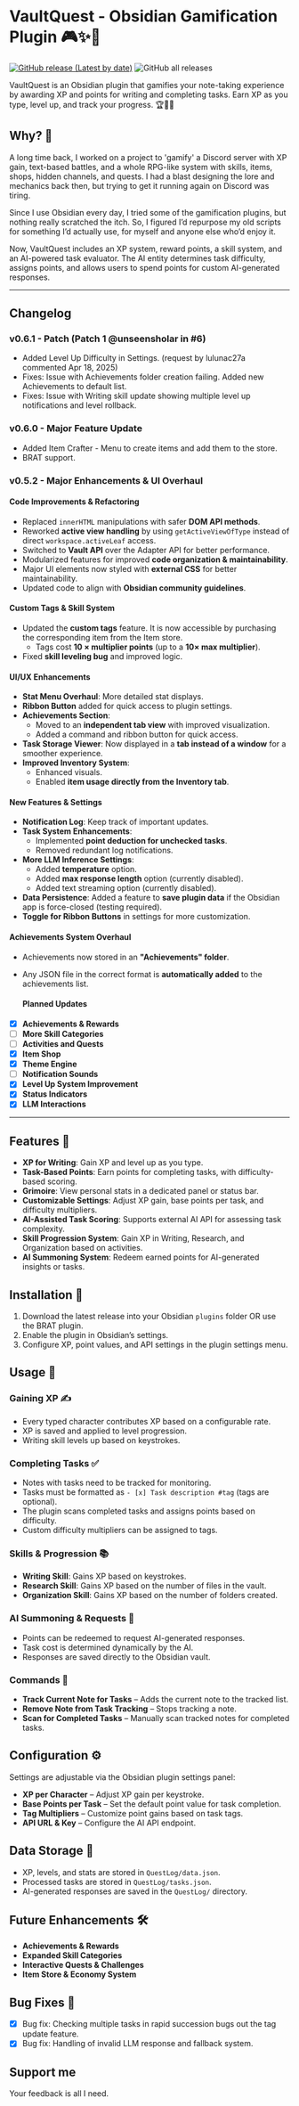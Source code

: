 # VaultQuest - Obsidian Gamification Plugin 🎮✨📜
[![GitHub release (Latest by date)](https://img.shields.io/github/v/release/unseensholar/VaultQuest)](https://github.com/unseensholar/VaultQuest/releases) ![GitHub all releases](https://img.shields.io/github/downloads/unseensholar/VaultQuest/total?color=success)

VaultQuest is an Obsidian plugin that gamifies your note-taking experience by awarding XP and points for writing and completing tasks. Earn XP as you type, level up, and track your progress. 🏆📝🚀

## Why? 🤔
A long time back, I worked on a project to 'gamify' a Discord server with XP gain, text-based battles, and a whole RPG-like system with skills, items, shops, hidden channels, and quests. I had a blast designing the lore and mechanics back then, but trying to get it running again on Discord was tiring.

Since I use Obsidian every day, I tried some of the gamification plugins, but nothing really scratched the itch. So, I figured I’d repurpose my old scripts for something I’d actually use, for myself and anyone else who’d enjoy it.

Now, VaultQuest includes an XP system, reward points, a skill system, and an AI-powered task evaluator. The AI entity determines task difficulty, assigns points, and allows users to spend points for custom AI-generated responses.

---

## Changelog
### v0.6.1 - Patch (Patch 1 @unseensholar in #6)
- Added Level Up Difficulty in Settings. (request by lulunac27a commented Apr 18, 2025)
- Fixes: Issue with Achievements folder creation failing. Added new Achievements to default list.
- Fixes: Issue with Writing skill update showing multiple level up notifications and level rollback.

### v0.6.0 - Major Feature Update
- Added Item Crafter - Menu to create items and add them to the store.
- BRAT support.

### v0.5.2 - Major Enhancements & UI Overhaul

#### Code Improvements & Refactoring  
- Replaced `innerHTML` manipulations with safer **DOM API methods**.  
- Reworked **active view handling** by using `getActiveViewOfType` instead of direct `workspace.activeLeaf` access.  
- Switched to **Vault API** over the Adapter API for better performance.  
- Modularized features for improved **code organization & maintainability**.  
- Major UI elements now styled with **external CSS** for better maintainability.  
- Updated code to align with **Obsidian community guidelines**.  

#### Custom Tags & Skill System  
- Updated the **custom tags** feature. It is now accessible by purchasing the corresponding item from the Item store.
  - Tags cost **10 × multiplier points** (up to a **10× max multiplier**).  
- Fixed **skill leveling bug** and improved logic.  

#### UI/UX Enhancements  
- **Stat Menu Overhaul**: More detailed stat displays.  
- **Ribbon Button** added for quick access to plugin settings.  
- **Achievements Section**:  
  - Moved to an **independent tab view** with improved visualization.  
  - Added a command and ribbon button for quick access.  
- **Task Storage Viewer**: Now displayed in a **tab instead of a window** for a smoother experience.  
- **Improved Inventory System**:  
  - Enhanced visuals.  
  - Enabled **item usage directly from the Inventory tab**.  

#### New Features & Settings  
- **Notification Log**: Keep track of important updates.  
- **Task System Enhancements**:  
  - Implemented **point deduction for unchecked tasks**.  
  - Removed redundant log notifications.
- **More LLM Inference Settings**:  
  - Added **temperature** option.  
  - Added **max response length** option (currently disabled).  
  - Added text streaming option (currently disabled).  
- **Data Persistence**: Added a feature to **save plugin data** if the Obsidian app is force-closed (testing required).  
- **Toggle for Ribbon Buttons** in settings for more customization.  

#### Achievements System Overhaul  
- Achievements now stored in an **"Achievements" folder**.  
- Any JSON file in the correct format is **automatically added** to the achievements list.  

  #### Planned Updates
- [x] **Achievements & Rewards**
- [ ] **More Skill Categories**
- [ ] **Activities and Quests**
- [x] **Item Shop**
- [x] **Theme Engine**
- [ ] **Notification Sounds**
- [x] **Level Up System Improvement**
- [x] **Status Indicators**
- [x]  **LLM Interactions**

---
## Features 🚀
- **XP for Writing**: Gain XP and level up as you type.
- **Task-Based Points**: Earn points for completing tasks, with difficulty-based scoring.
- **Grimoire**: View personal stats in a dedicated panel or status bar.
- **Customizable Settings**: Adjust XP gain, base points per task, and difficulty multipliers.
- **AI-Assisted Task Scoring**: Supports external AI API for assessing task complexity.
- **Skill Progression System**: Gain XP in Writing, Research, and Organization based on activities.
- **AI Summoning System**: Redeem earned points for AI-generated insights or tasks.

## Installation 🔧
1. Download the latest release into your Obsidian `plugins` folder OR use the BRAT plugin.
2. Enable the plugin in Obsidian’s settings.
3. Configure XP, point values, and API settings in the plugin settings menu.

## Usage 📖
### Gaining XP ✍️
- Every typed character contributes XP based on a configurable rate.
- XP is saved and applied to level progression.
- Writing skill levels up based on keystrokes.

### Completing Tasks ✅
- Notes with tasks need to be tracked for monitoring.
- Tasks must be formatted as `- [x] Task description #tag` (tags are optional).
- The plugin scans completed tasks and assigns points based on difficulty.
- Custom difficulty multipliers can be assigned to tags.

### Skills & Progression 📚
- **Writing Skill**: Gains XP based on keystrokes.
- **Research Skill**: Gains XP based on the number of files in the vault.
- **Organization Skill**: Gains XP based on the number of folders created.

### AI Summoning & Requests 🔮
- Points can be redeemed to request AI-generated responses.
- Task cost is determined dynamically by the AI.
- Responses are saved directly to the Obsidian vault.

### Commands 📜
- **Track Current Note for Tasks** – Adds the current note to the tracked list.
- **Remove Note from Task Tracking** – Stops tracking a note.
- **Scan for Completed Tasks** – Manually scan tracked notes for completed tasks.

## Configuration ⚙️
Settings are adjustable via the Obsidian plugin settings panel:
- **XP per Character** – Adjust XP gain per keystroke.
- **Base Points per Task** – Set the default point value for task completion.
- **Tag Multipliers** – Customize point gains based on task tags.
- **API URL & Key** – Configure the AI API endpoint.

## Data Storage 💾
- XP, levels, and stats are stored in `QuestLog/data.json`.
- Processed tasks are stored in `QuestLog/tasks.json`.
- AI-generated responses are saved in the `QuestLog/` directory.

## Future Enhancements 🛠️
- **Achievements & Rewards**
- **Expanded Skill Categories**
- **Interactive Quests & Challenges**
- **Item Store & Economy System**

## Bug Fixes 🐞
- [x] Bug fix: Checking multiple tasks in rapid succession bugs out the tag update feature.
- [x] Bug fix: Handling of invalid LLM response and fallback system.

## Support me

Your feedback is all I need.
